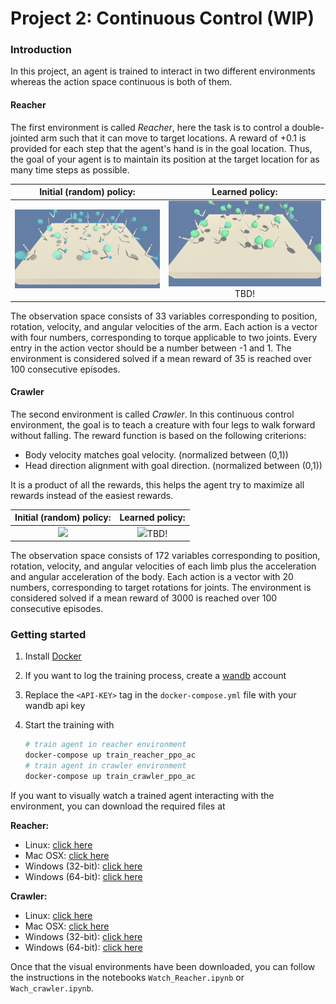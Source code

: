
# Project 2: Continuous Control (WIP)

### Introduction

In this project, an agent is trained to interact in two different environments whereas the action space continuous is both of them. 

#### Reacher

The first environment is called *Reacher*, here the task is to control a double-jointed arm such that it can move to target locations. A reward of +0.1 is provided for each step that the agent's hand is in the goal location. Thus, the goal of your agent is to maintain its position at the target location for as many time steps as possible.

|      Initial (random) policy:      |            Learned policy:             |
| :--------------------------------: | :------------------------------------: |
| <img src="initial_reacher.gif"  /> | <img src="trained_reacher.gif"  />TBD! |

The observation space consists of 33 variables corresponding to position, rotation, velocity, and angular velocities of the arm. Each action is a vector with four numbers, corresponding to torque applicable to two joints. Every entry in the action vector should be a number between -1 and 1. The environment is considered solved if a mean reward of 35 is reached over 100 consecutive episodes.

#### Crawler

The second environment is called *Crawler*.  In this continuous control environment, the goal is to teach a creature with four legs to walk forward without falling.  The reward function is based on the following criterions:

- Body velocity matches goal velocity. (normalized between (0,1))
- Head direction alignment with goal direction. (normalized between (0,1))

It is a product of all the rewards, this helps the agent try to maximize all rewards instead of the easiest rewards. 

|      Initial (random) policy:      |            Learned policy:             |
| :--------------------------------: | :------------------------------------: |
| <img src="initial_crawler.gif"  /> | <img src="initial_crawler.gif"  />TBD! |

The observation space consists of 172 variables corresponding to position, rotation, velocity, and angular velocities of each limb plus the acceleration and angular acceleration of the body. Each action is a vector with 20 numbers, corresponding to target rotations for joints. The environment is considered solved if a mean reward of 3000 is reached over 100 consecutive episodes.

### Getting started

1. Install [Docker](https://docs.docker.com/get-docker/)

2. If you want to log the training process, create a [wandb](https://wandb.ai/site) account

3. Replace the `<API-KEY>` tag in the `docker-compose.yml` file with your wandb api key

4. Start the training with 

   ``` bash
   # train agent in reacher environment
   docker-compose up train_reacher_ppo_ac
   # train agent in crawler environment
   docker-compose up train_crawler_ppo_ac
   ```

If you want to visually watch a trained agent interacting with the environment, you can download the required files at

**Reacher:**

- Linux: [click here](https://s3-us-west-1.amazonaws.com/udacity-drlnd/P2/Reacher/Reacher_Linux.zip)
- Mac OSX: [click here](https://s3-us-west-1.amazonaws.com/udacity-drlnd/P2/Reacher/Reacher.app.zip)
- Windows (32-bit): [click here](https://s3-us-west-1.amazonaws.com/udacity-drlnd/P2/Reacher/Reacher_Windows_x86.zip)
- Windows (64-bit): [click here](https://s3-us-west-1.amazonaws.com/udacity-drlnd/P2/Reacher/Reacher_Windows_x86_64.zip)

**Crawler:**

- Linux: [click here](https://s3-us-west-1.amazonaws.com/udacity-drlnd/P2/Crawler/Crawler_Linux.zip)
- Mac OSX: [click here](https://s3-us-west-1.amazonaws.com/udacity-drlnd/P2/Crawler/Crawler.app.zip)
- Windows (32-bit): [click here](https://s3-us-west-1.amazonaws.com/udacity-drlnd/P2/Crawler/Crawler_Windows_x86.zip)
- Windows (64-bit): [click here](https://s3-us-west-1.amazonaws.com/udacity-drlnd/P2/Crawler/Crawler_Windows_x86_64.zip)

Once that the visual environments have been downloaded, you can follow the instructions in the notebooks `Watch_Reacher.ipynb` or `Wach_crawler.ipynb`.

